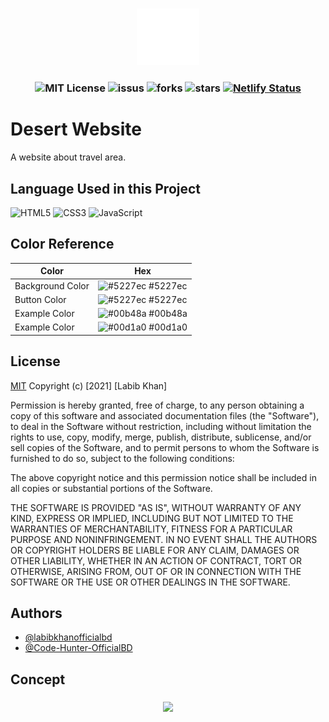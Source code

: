 
<h3 align="center">

<img src="img/logo.png" width="20%"/>

</h3>

<h3 align="center">
    
![MIT License](https://img.shields.io/github/license/labibkhanofficialbd/Desert-WebSite?color=4DC71F)
![issus](https://img.shields.io/github/issues/labibkhanofficialbd/Desert-Website)
![forks](https://img.shields.io/github/forks/labibkhanofficialbd/Desert-Website?color=4DC71F)
![stars](https://img.shields.io/github/stars/labibkhanofficialbd/Desert-Website?color=4DC71F)
[![Netlify Status](https://api.netlify.com/api/v1/badges/bc55dbf1-0e98-4428-b77e-57c9bc1a82c9/deploy-status)](https://app.netlify.com/sites/webdesert/deploys)
  
</h3>


# Desert Website
A website about travel area. 



## Language Used in this Project


![HTML5](https://img.shields.io/badge/-HTML5-1A1B27?style=flat&logo=html5&logoColor=ffffff&labelColor=E34F26)
![CSS3](https://img.shields.io/badge/-CSS3-1A1B27?style=flat&logo=css3&logoColor=ffffff&labelColor=1572B6)
![JavaScript](https://img.shields.io/badge/-JavaScript-1A1B27?style=flat&logo=javascript&labelColor=252526)


## Color Reference

| Color             | Hex                                                                |
| ----------------- | ------------------------------------------------------------------ |
| Background Color | ![#5227ec](https://via.placeholder.com/10/5227ec?text=+) #5227ec |
| Button Color | ![#5227ec](https://via.placeholder.com/10/5227ec?text=+) #5227ec |
| Example Color | ![#00b48a](https://via.placeholder.com/10/00b48a?text=+) #00b48a |
| Example Color | ![#00d1a0](https://via.placeholder.com/10/00b48a?text=+) #00d1a0 |



## License

[MIT](https://choosealicense.com/licenses/mit/)
Copyright (c) [2021] [Labib Khan]

Permission is hereby granted, free of charge, to any person obtaining a copy
of this software and associated documentation files (the "Software"), to deal
in the Software without restriction, including without limitation the rights
to use, copy, modify, merge, publish, distribute, sublicense, and/or sell
copies of the Software, and to permit persons to whom the Software is
furnished to do so, subject to the following conditions:

The above copyright notice and this permission notice shall be included in all
copies or substantial portions of the Software.

THE SOFTWARE IS PROVIDED "AS IS", WITHOUT WARRANTY OF ANY KIND, EXPRESS OR
IMPLIED, INCLUDING BUT NOT LIMITED TO THE WARRANTIES OF MERCHANTABILITY,
FITNESS FOR A PARTICULAR PURPOSE AND NONINFRINGEMENT. IN NO EVENT SHALL THE
AUTHORS OR COPYRIGHT HOLDERS BE LIABLE FOR ANY CLAIM, DAMAGES OR OTHER
LIABILITY, WHETHER IN AN ACTION OF CONTRACT, TORT OR OTHERWISE, ARISING FROM,
OUT OF OR IN CONNECTION WITH THE SOFTWARE OR THE USE OR OTHER DEALINGS IN THE
SOFTWARE.

## Authors

- [@labibkhanofficialbd](https://www.github.com/labibkhanofficialbd)
- [@Code-Hunter-OfficialBD](https://www.github.com/Code-Hunter-OfficialBD)

## Concept
<h3 align="center">

<img src="https://cdn.discordapp.com/attachments/869293742476132453/880307808707424256/banner.png" width="60%"/>

</h3>
